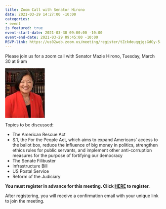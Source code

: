 ```yaml
---
title: Zoom Call with Senator Hirono
date: 2021-03-29 14:27:00 -10:00
categories:
- event
is featured: true
event-start-date: 2021-03-30 09:00:00 -10:00
event-end-date: 2021-03-29 09:45:00 -10:00
RSVP-link: https://us02web.zoom.us/meeting/register/tZckdeuqqjgsGdGy-5-P9YHLKZjh6E3hPv1A
---
```


Please join us for a zoom call with
Senator Mazie Hirono, Tuesday, March 30 at 9 am

![](data:image/jpeg;base64,/9j/4AAQSkZJRgABAQAAAQABAAD/2wCEAAkGBwgHBgkIBwgKCgkLDRYPDQwMDRsUFRAWIB0iIiAdHx8kKDQsJCYxJx8fLT0tMTU3Ojo6Iys/RD84QzQ5OjcBCgoKDQwNGg8PGjclHyU3Nzc3Nzc3Nzc3Nzc3Nzc3Nzc3Nzc3Nzc3Nzc3Nzc3Nzc3Nzc3Nzc3Nzc3Nzc3Nzc3N//AABEIAKAAgAMBIgACEQEDEQH/xAAbAAACAwEBAQAAAAAAAAAAAAADBAIFBgEHAP/EADwQAAIBAwICCAMGAwgDAAAAAAECAwAEERIhBTEGEyIyQVFhcRSBkSNSobHB0RUkQiUzYmNyc\+HwNVNU/8QAGwEAAgMBAQEAAAAAAAAAAAAAAwQBAgUABgf/xAAoEQACAgEEAgEDBQEAAAAAAAAAAQIDEQQSITEFQVETYXEiJDIzkSP/2gAMAwEAAhEDEQA/APLwq/8AyRnfPM0TIYgtZpkcjk7UAzvaWwcZck/1VY20ySIrHmRyofAZJ5wLsQ7BjZoSORya5yYsLNAx5nJp3r4DIYw3aXmKLhT5V3BLyngrB3tQs0B88mvlXS2pLONT86dmmWHHZzk4oEd6Gcr1R\+tdwRyB7Wot8LGCefPevmjmcMVs1JPPANNPLjkBQviWY41E\+gPKuwiMsGqzEKGgkVuQAQ0LCo7IbdATzzzNFNy8bjMpAPgDvRbhDdQtJqy6jIc86jhFuWhTYrgQRkeVdEhA09Suj7uTQbW570L6TIe61EcXEJHW6cNyxU4KbiUsodFQWiKF8iaXYgsCYFyOVFBkfIGM5xXFJK5OM1xZ5IGZjnMY3oZP\+Stce4xMFUdk\+NEVyzMBjb0riM5CyAPaICM9oCj8Ohc3AjVcluWaAG02oYHuuPzq0tJNV5aM\+MauY9qHMcp4aZXtaTm7vHCYEZ7RJ5bVCXr47FJRqAZsZ86auy38Vv0ikAQkEqT3tqUuGc8KXJOkP\+tWWcC8/wCbLGBmhuIWZcEjma7cSddKZD3c4GNiTQG1u0OvJ2/Cp76sD\+n86lL2UkyMgwva5\+QpXq2c6VJJ8lot05XCePpXo/RLorBFYJPdKGmfc58KrZYoIvVV9RmBsej13OdejA9d6fn4VcWkQ1DsHYnkBXqf8PhhB0KAPKqri1tG0enGQdsYpV3SbHVRFLCPHL6LqLjJUc/CnluULQl7cSkKQc\+PrT/Snhhg\+0TdfyqmtpCAuGIIGKbi90ciE4bZD3C5D8UwOBnJAxQGeP4WRTFmTtdvyo1k6I5ZlJIJ8aVD5hlA7p1EiuSOb4BtA8CRSyRggkYHnRY59F1KcdUhbugUFmdraNiTgYx6VOEpJJKJFLNqznNS0RDvg\+JHwUnof1pqOWJRbFRnSwJBqtKSNDo1ocnJ7VMYBSJRp1Kdzr51EkHrmljISeVG4vO2lQGUfKlnlH8OZSdg\+31rlxA8k0jK6YYY71ffDsbQRF1yD96rJYQKbzNssI3Kwq7cwoxRA6xx89x40g02NKFshdz71DrGc4GTmuRRmi6I8Jl4zxqMKgaKM65NTYzjkK9fgv4kcWhtpY5AMA5BQ\+xrC9BbXinD7CSSys0aSYkmWVtCgDwH71oOEXXFbufRxGzjRye9HJqC/hSdr3M0KY7I4LeSdCzFicjaqi8uIpZergV5WHPSuw\+dPcat/hur0k4c4I8aqOIX/EYCkfD\+GwCM95zL2sUNLIaTwU/GbUz2kytHhgDlTXmxBglB0kqH5ivWrS4a5jxc25jckhkbkR6V5x0lh\+BuXiiYhJDgjzGc/oKZpfoS1C6YJCDLIU7uqvrQWxs7gySESjUEAPOg6SEbDqNRyO1SjWrGIL1iZzknNGYDkYEiG0hEr5TUMjxxmp9ZEt3K1qTo23akjbtlMyJhRyzUlj0h8sva8jU8ELKDLYPOOrVdExbG5wKZ/gN0kZZtGleZ1eFfW6tdz5Q4brMnUatp7SaOzuJC4xoxz9aBOxp9jCqjIzKIGLDHdOOdEEQUavKmvg41vEjBIUqCcedca3X4GSTcsr4G/rRd6KfQn2VjuWkIBq46K2wv\+OW1se4Tk1Rnma1PQBYpOOwKmA4jPvnx/Ous4gytWPqJM9xt2gtbBEUqoVQBtyoXC763u7iRbdGkEXefOwPkKzfFDd9WFIZl9KNwufht3YusTzxlTpbqEcFT5HA9aQXJqywi26TEYhIBPoKVsL\+3uA0TgdZHsVYVSX80LYCcVaU\+C/1UossSz9XE5NyBnB72PX0qWuCvRdX/AGZiVwB6V5R0tbreOSR/\+lFUDyyM/rXo0k0ul\+tAGkZOfavP\+NvZXXEfirV9RaJOvIbUA/LY\+2mj0fIrqfSKx7WV5AML2h2c\+Qpcx8/s225nFXxjt1u4x1r6RFkHHOmbC0hbo7eTO5zlVXl50fcKbTKmP/Af3rnUN4I3titXd2FvHb8OjDktIzeHrTjWkC8UvRqYrFDjb2rt6O2GXe8ljlEqKqN1uCAKsf4jNcwzxOV06BkY5b1XWqRzSBZjka88/GriW2tbexnaIDrGwD2vWhTcemuRiKk5ZXRX8\+Ip/oFfR4\+CYHxl3\+tQ1KeIFs8oq7b9u2SNAzuZMhVGSaljS5eCsu4cTOIu0oNO9Hro8M4vb3mcaGAYeannVvw7o/eNcs9yoijc7K3ePyqzuuBwTBQIVAHLSKrK\+KW0LV4m6z/ouPyekW0sd6kbLpYNutMTWQtZzd2mY5GGJOrwNWORNYzhkk9lw2IQNkx4RlPpy9vCtHw7pZbyxFLnEcwG4bYGlIvHQSdbi8MQ4jPfT6ljk6s7DV1ag7ct8Urw6zS0LSOWeQ7s77k1b3XF7ZlJ1AZ9azvE\+KFIJZIxsq5zyzRMtg2vgB0lv9HDpIIWHxM4ZV9AeZ\+mfnWBiCJw2TSvZDrv571etA9zcteGXW0inKseW3h6VVTWktrwspONDNMuAfzpqrYo8MR1VVym90eA7lfi4zoABt8\+21Fsp3Xorc7jBkUZI9RUZY40vT/MR9i2G\+eZxyqVq8a9D5FIj1m6QYzuRtV8oWwxi4eRjwiPWM5JDfOiLO54pxVjIORHvtTRNk190djHVYCkzdrluKVjuLNb7pBJ9npy4h357\+FRwWM5Jpmu4x9nGCfDlTUtpLJMkdqzTknBRFOat\+j3AUu41veJJlT/AHUYJGR5mtXbxQ20fVwRqieQ8aBZcovCNrSeLttipzeE/wDTJ2PRO4klMt7KsKsMaF3f9h\+NaSx4facOj0WkQXwLHdm9zTbNQnbFKztlI3tPoaaeYrn5Auf5pc/do2BvtSsp/mU9aaz4\+dCY8QExtZNeAY22kU\+I86NLw\+CcdZEV0nlkUCZdSEGjcNQvalVc5G2PI0SBieUq2tTXsUmsFQBllGQeVVvSGQx2aRDm0ig\+2a0sPD\+tOpjsOeap\+NWJVJC65wQV\+tFj2ZHsqbQHRoPyokUoRjFKoeM/0sMiu6CjGoTDIDDmDv7VXJv7fQO94DZXgZoCbeQjvJuPp\+1Ud7wTiFqQQhlt03LRn8cc61Fu5C0yshB2NEhfKIpf4ui7lLD\+x5v1pBchmyNhvyoYY9WoPPVufOtJ0gsIY51uIkULKSG9GH71UiGPG4WnI2KSyebu00qbHB\+j1BQAoUDAAwAPCuMx0\+orvIUMtWQfQUiSya1BHiKWkly\+nNdgfJlX7ppMv/MfOpRWUsYDznE0XvTans0rdjHVsPA0aM458qhlo9sITmpWEwhuyhONe4GOdDBwSDQpsqysvMEc/KrQ7FtbV9SlpdmkWQAnSPkBVVxsu9t1aZBZS2fb/pP0p60cOkD6WICO0wLjGVBI3HLOBj3\+gJULoXlA1lcEDlTONvJ5RPe8FFa2ourqGDUED\+J\+tJyJhXHPG2fOm5h2FI8qAFyhFBTPTbXu3Z4wCi7hoqNsKHb4K4rkR3Knzri4txdOu4fKPGN9Q/X8Ky8kUiPhkZSdwMeFa6XQwZZATGz4cDmRjfFUHFrrF6DFnRoAUNzx601Q\+MHnvLRSsUjfsaAzV1jQGbFIo9Y2Djk0XmPB1I\+lLxnM4HrU\+dyh8ifyNQtRm4PvVwGctIsLsZiX0r6I5AqVyPs8VCLYCqeg/Uich5H61x\+0hrr7g\+1QVsiuREvgfsHDwqWxqG2faluNce4fw6JusmWSfG0MZySf0\+dZDpckkbQzI7hDlGAY4Pjy\+tZwY2AG3oKfqpU4qTZ4rXWyovlBI39lcG74ZDOwAZ1yQPCpKM5pLo62rgUPoWH4mnU5mlZrEmj0\+nluphL7IBAcSMPWoSnRce5qYGJn96FfHS8bee1QuyzeI5PnHWTaAfAn54xWTv3Jn35hQK1lqD1zufFtvYVk\+Kdi\+nX7rkfjTVHeDD8suIyPRGOaXlNHY0vKRSSPTT6AQn7c\+ik0Xh6/aE0tE328hB5Rn8xT9gmmLWfHepfQOvloPNvQ1GBU2Oah4VUM\+ybHYGgE6XOORov9NLnkR4qdvauREmV3SSHr\+GS47y4YfL/prFr3dq9AmAkiZW3BBBrAMhid4m5oxBrQ0j/S0eT87XiyNi9o2HRY54KB5Ow/GrEd41V9FT/ZLjylb8hVmO9S1v8AYzb0Lzpa/wAA2H2rGl\+IDKwn/Himj/enyxQL3\+5z905qq7Cy/iyNu24NZnpChTikpx3sMPp/xWhtTyqq6Vr2reUeIKE/jR6OJmV5OG7T7vg1rGlp2pp8Ab7UlPInIb0qjdnwBtjmST/SPzqyjbSirVPZylrqRD9zb61Zq22ama5B0y4GM1zNBSTLYzXWk7WBVcBtwQtigO2HGfHavteTS93JoC\+4qUikp8BCeYrGcaj6vic2OTYYfMfvWwdgRr896zHSdMXUMn3lI\+h/5prTP9eDF8zDdRn4ZbdFT/Zcg/zT\+lWnjVR0V/8AFyf7p/SrTxodv9jG9A/2tf4OSNiT5UvdvqtZMHyqUrfaN7UrPJptz4kkVVIJZLtBLc6VA8qQ6SoXsUcf0Pk\+3KmI5snYVzijf2fM7gBerKgfeJ2FEhxNCupSnp5L7H//2Q==)

Topics to be discussed:

* The American Rescue Act
* S.1, the For the People Act, which aims to expand Americans' access to the ballot box, reduce the influence of big money in politics, strengthen ethics rules for public servants, and implement other anti-corruption measures for the purpose of fortifying our democracy
* The Senate Filibuster
* Infrastructure Bill
* US Postal Service
* Reform of the Judiciary

**You must register in advance for this meeting.
Click [HERE](https://us02web.zoom.us/meeting/register/tZckdeuqqjgsGdGy-5-P9YHLKZjh6E3hPv1A) to register.**

After registering, you will receive a confirmation email with your unique link to join the meeting.